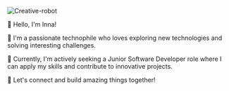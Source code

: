 
![Creative-robot](https://github.com/xtej4ik/xtej4ik/assets/90528542/f5dce81c-5e33-43b8-8a11-9546bf49e24c)

👋 Hello, I'm Inna!

🌱 I'm a passionate technophile who loves exploring new technologies and solving interesting challenges. 

💼 Currently, I'm actively seeking a Junior Software Developer role where I can apply my skills and contribute to innovative projects. 

🚀 Let's connect and build amazing things together!

